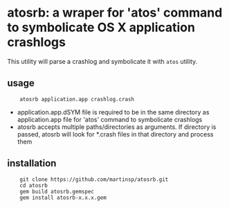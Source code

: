 # atosrb: a wraper for 'atos' command to symbolicate OS X application crashlogs 

This utility will parse a crashlog and symbolicate it with `atos` utility.

## usage
		atosrb application.app crashlog.crash
* application.app.dSYM file is required to be in the same directory as application.app file for 'atos' command to symbolicate crashlogs
* atosrb accepts multiple paths/directories as arguments. If directory is passed, atosrb will look for *.crash files in that directory and process them

## installation
		git clone https://github.com/martinsp/atosrb.git
		cd atosrb
		gem build atosrb.gemspec
		gem install atosrb-x.x.x.gem
 